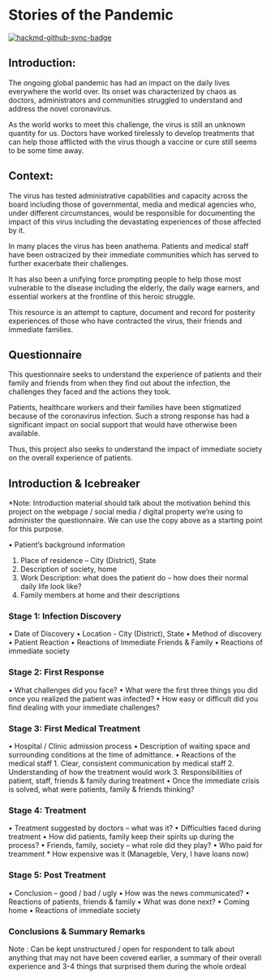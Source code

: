 # Stories of the Pandemic

[![hackmd-github-sync-badge](https://hackmd.io/vTX1VBy7RcW5xD-H_WAaZQ/badge)](https://hackmd.io/vTX1VBy7RcW5xD-H_WAaZQ)



## Introduction:
The ongoing global pandemic has had an impact on the daily lives everywhere the world over. Its onset was characterized by chaos as doctors, administrators and communities struggled to understand and address the novel coronavirus. 

As the world works to meet this challenge, the virus is still an unknown quantity for us. Doctors have worked tirelessly to develop treatments that can help those afflicted with the virus though a vaccine or cure still seems to be some time away. 

## Context: 
The virus has tested administrative capabilities and capacity across the board including those of governmental, media and medical agencies who, under different circumstances, would be responsible for documenting the impact of this virus including the devastating experiences of those affected by it. 

In many places the virus has been anathema. Patients and medical staff have been ostracized by their immediate communities which has served to further exacerbate their challenges. 

It has also been a unifying force prompting people to help those most vulnerable to the disease including the elderly, the daily wage earners, and essential workers at the frontline of this heroic struggle. 

This resource is an attempt to capture, document and record for posterity experiences of those who have contracted the virus, their friends and immediate families. 

## Questionnaire
This questionnaire seeks to understand the experience of patients and their family and friends from when they find out about the infection, the challenges they faced and the actions they took. 

Patients, healthcare workers and their families have been stigmatized because of the coronavirus infection. Such a strong response has had a significant impact on social support that would have otherwise been available. 

Thus, this project also seeks to understand the impact of immediate society on the overall experience of patients. 

## Introduction & Icebreaker
*Note:  Introduction material should talk about the motivation behind this project on the webpage / social media / digital property we’re using to administer the questionnaire. We can use the copy above as a starting point for this purpose. 

•	Patient’s background information 
1.	Place of residence – City (District), State
2.	Description of society, home
3.	Work Description: what does the patient do – how does their normal daily life look like?
4.	Family members at home and their descriptions


### Stage 1:  Infection Discovery
•	Date of Discovery
•	Location - City (District), State
•	Method of discovery
•	Patient Reaction
•	Reactions of Immediate Friends & Family
•	Reactions of immediate society

### Stage 2: First Response
•	What challenges did you face?
•	What were the first three things you did once you realized the patient was infected?
•	How easy or difficult did you find dealing with your immediate challenges?

### Stage 3: First Medical Treatment
•	Hospital / Clinic admission process
•	Description of waiting space and surrounding conditions at the time of admittance. 
•	Reactions of the medical staff
    1.	Clear, consistent communication by medical staff
    2.	Understanding of how the treatment would work
    3.	Responsibilities of patient, staff, friends & family during treatment
•	Once the immediate crisis is solved, what were patients, family & friends thinking?

### Stage 4: Treatment
•	Treatment suggested by doctors – what was it?
•	Difficulties faced during treatment
•	How did patients, family keep their spirits up during the process?
•	Friends, family, society – what role did they play?
•   Who paid for treamment
    *   How expensive was it (Manageble, Very, I have loans now)

### Stage 5: Post Treatment
•	Conclusion – good / bad / ugly
•	How was the news communicated?
•	Reactions of patients, friends & family
•	What was done next?
•	Coming home
•	Reactions of immediate society

### Conclusions & Summary Remarks 
Note :  Can be kept unstructured / open for respondent to talk about anything that may not have been covered earlier, a summary of their overall experience and 3-4 things that surprised them during the whole ordeal
